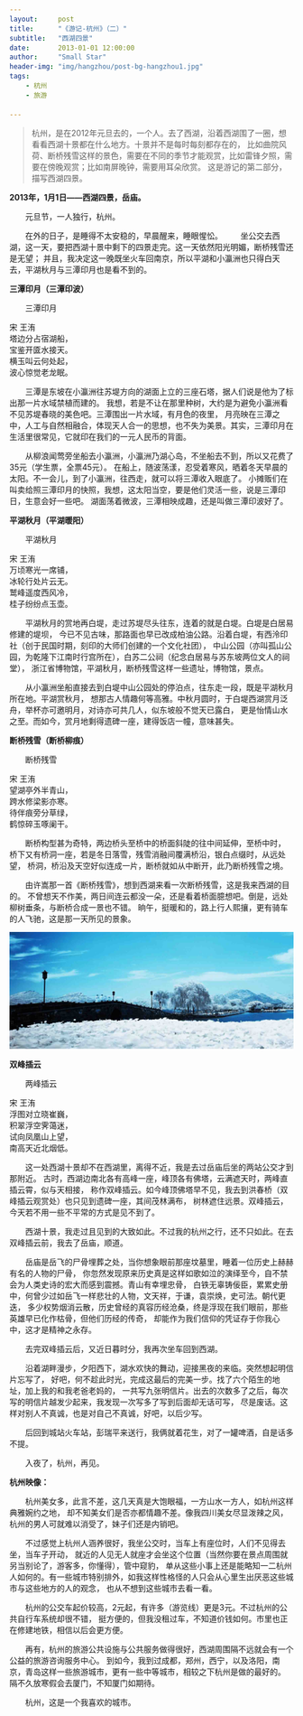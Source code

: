 ```yaml
---
layout:     post
title:      "《游记-杭州》（二）"
subtitle:   "西湖四景"
date:       2013-01-01 12:00:00
author:     "Small Star"
header-img: "img/hangzhou/post-bg-hangzhou1.jpg"
tags:
    - 杭州
    - 旅游

---
```


>杭州，是在2012年元旦去的，一个人。去了西湖，沿着西湖围了一圈，想看看西湖十景都在什么地方。十景并不是每时每刻都存在的，
比如曲院风荷、断桥残雪这样的景色，需要在不同的季节才能观赏，比如雷锋夕照，需要在傍晚观赏；比如南屏晚钟，需要用耳朵欣赏。
这是游记的第二部分，描写西湖四景。

<strong>2013年，1月1日——西湖四景，岳庙。</strong>

　　元旦节，一人独行，杭州。

　　在外的日子，是睡得不太安稳的，早晨醒来，睡眼惺忪。
　　坐公交去西湖，这一天，要把西湖十景中剩下的四景走完。这一天依然阳光明媚，断桥残雪还是无望；
并且，我决定这一晚既坐火车回南京，所以平湖和小瀛洲也只得白天去，平湖秋月与三潭印月也是看不到的。

<strong>三潭印月（三潭印波）</strong>

　　三潭印月

宋 王洧<br>
塔边分占宿湖船，<br>
宝鉴开匳水接天。<br>
横玉叫云何处起，<br>
波心惊觉老龙眠。

　　三潭是东坡在小瀛洲往苏堤方向的湖面上立的三座石塔，据人们说是他为了标出那一片水域禁植而建的。
我想，若是不让在那里种树，大约是为避免小瀛洲看不见苏堤春晓的美色吧。三潭围出一片水域，有月色的夜里，
月亮映在三潭之中，人工与自然相融合，体现天人合一的思想，也不失为美景。其实，三潭印月在生活里很常见，它就印在我们的一元人民币的背面。

　　从柳浪闻莺旁坐船去小瀛洲，小瀛洲乃湖心岛，不坐船去不到，所以又花费了35元（学生票，全票45元）。
在船上，随波荡漾，忍受着寒风，晒着冬天早晨的太阳。不一会儿，到了小瀛洲，往西走，就可以将三潭收入眼底了。
小摊贩们在叫卖给照三潭印月的快照，我想，这太阳当空，要是他们灵活一些，说是三潭印日，生意会好一些吧。
湖面荡着微波，三潭相映成趣，还是叫做三潭印波好了。

<strong>平湖秋月（平湖暖阳）</strong>

　　平湖秋月

宋 王洧<br>
万顷寒光一席铺，<br>
冰轮行处片云无。<br>
鹫峰遥度西风冷，<br>
桂子纷纷点玉壶。

　　平湖秋月的赏地再白堤，走过苏堤尽头往东，连着的就是白堤。白堤是白居易修建的堤坝，
今已不见古味，那路面也早已改成柏油公路。沿着白堤，有西泠印社（创于民国时期，刻印的大师们创建的一个文化社团），
中山公园（亦叫孤山公园，为乾隆下江南时行宫所在），白苏二公祠（纪念白居易与苏东坡两位文人的祠堂），
浙江省博物馆，平湖秋月，断桥残雪这样一些遗址，博物馆，景点。

　　从小瀛洲坐船直接去到白堤中山公园处的停泊点，往东走一段，既是平湖秋月所在地。平湖赏秋月，
想那古人情趣何等高雅。中秋月圆时，于白堤西湖赏月泛舟，举杯亦可邀明月，对诗亦可共几人，似东坡般不觉天已露白，
更是怡情山水之至。而如今，赏月地剩得遗碑一座，建得饭店一幢，意味甚失。

<strong>断桥残雪（断桥柳痕）</strong>

　　断桥残雪

宋 王洧<br>
望湖亭外半青山，<br>
跨水修梁影亦寒。<br>
待伴痕旁分草绿，<br>
鹤惊碎玉啄阑干。

　　断桥构型甚为奇特，两边桥头至桥中的桥面斜陡的往中间延伸，至桥中时，
桥下又有桥洞一座，若是冬日落雪，残雪消融间覆满桥沿，银白点缀时，从远处望，
桥洞，桥沿及天空好似连成一片，断桥就如从中断开，此乃断桥残雪之境。

　　由许嵩那一首《断桥残雪》，想到西湖来看一次断桥残雪，这是我来西湖的目的。
不曾想天不作美，两日间连云都没一朵，还是看着桥面臆想吧。倒是，远处柳树垂条，与断桥合成一景也不错。
晌午，挺暖和的，路上行人熙攘，更有骑车的人飞驰，这是那一天所见的景象。

![](/img/hangzhou/post-duanqiaocanxue.jpg)

<strong>双峰插云</strong>

　　两峰插云

宋 王洧<br>
浮图对立晓崔巍，<br>
积翠浮空霁蔼迷，<br>
试向凤凰山上望，<br>
南高天近北烟低。
 
　　这一处西湖十景却不在西湖里，离得不近，我是去过岳庙后坐的两站公交才到那附近。
古时，西湖边南北各有高峰一座，峰顶各有佛塔，云满遮天时，两峰直插云霄，似与天相接，
称作双峰插云。如今峰顶佛塔早不见，我去到洪春桥（双峰插云观赏处）也只见到遗碑一座，其间茂林满布，
树林遮住远景。双峰插云，今天若不用一些不平常的方式是见不到了。

　　西湖十景，我走过且见到的大致如此。不过我的杭州之行，还不只如此。在去双峰插云前，我去了岳庙，顺道。

　　岳庙是岳飞的尸骨埋葬之处，当你想象眼前那座坟墓里，睡着一位历史上赫赫有名的人物的尸骨，
你忽然发现原来历史真是这样如歌如泣的演绎至今，自不禁会为人类史诗的宏大而感到震撼。青山有幸埋忠骨，
白铁无辜铸佞臣，累累史册中，何曾少过如岳飞一样悲壮的人物，文天祥，于谦，袁崇焕，史可法。朝代更迭，
多少权势烟消云散，历史曾经的真容历经沧桑，终是浮现在我们眼前，那些英雄早已化作枯骨，但他们历经的传奇，
却能作为我们信仰的凭证存于你我心中，这才是精神之永存。

　　去完双峰插云后，又近日暮时分，我再次坐车回到西湖。

　　沿着湖畔漫步，夕阳西下，湖水欢快的舞动，迎接黑夜的来临。突然想起明信片忘写了，
好吧，何不趁此时光，完成这最后的完美一步。找了六个陌生的地址，加上我的和我老爸老妈的，
一共写九张明信片。出去的次数多了之后，每次写的明信片越发少起来，我发现一次写多了写到后面却无话可写，
尽是废话。这样对别人不真诚，也是对自己不真诚，好吧，以后少写。

　　后回到城站火车站，彭瑞平来送行，我俩就着花生，对了一罐啤酒，自是话多不提。

　　入夜了，杭州，再见。  
 
<strong>杭州映像：</strong>

　　杭州美女多，此言不差，这几天真是大饱眼福，一方山水一方人，如杭州这样典雅婉约之地，
却不知美女们是否亦都情趣不差。像我四川美女尽显泼辣之风，杭州的男人可就难以消受了，妹子们还是内销吧。

　　不过感觉上杭州人涵养很好，我坐公交时，当车上有座位时，人们不见得去坐，当车子开动，
就近的人见无人就座才会坐这个位置（当然你要在景点周围就另当别论了，游客多，你懂得），管中窥豹，
单从这些小事上还是能略知一二杭州人如何的。有一些城市特别排外，如我这样性格怪的人只会从心里生出厌恶这些城市与这些地方的人的观念，
也从不想到这些城市去看一看。

　　杭州的公交车起价较高，2元起，有许多（游览线）更是3元。不过杭州的公共自行车系统却很不错，
挺方便的，但我没租过车，不知道价钱如何。市里也正在修建地铁，相信以后会更方便。

　　再有，杭州的旅游公共设施与公共服务做得很好，西湖周围隔不远就会有一个公益的旅游咨询服务中心。
到如今，我到过成都，郑州，西宁，以及洛阳，南京，青岛这样一些旅游城市，更有一些中等城市，相较之下杭州是做的最好的。
隔不久放寒假会去厦门，不知厦门如期待。

　　杭州，这是一个我喜欢的城市。 